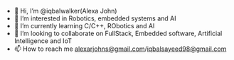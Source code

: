 - 👋 Hi, I’m @iqbalwalker(Alexa John)
- 👀 I’m interested in Robotics, embedded systems and AI
- 🌱 I’m currently learning C/C++, RObotics and AI
- 💞️ I’m looking to collaborate on FullStack, Embedded software, Artificial Intelligence and IoT
- 📫 How to reach me alexarjohns@gmail.com/iqbalsayeed98@gmail.com

<!---
iqbalwalker/iqbalwalker is a ✨ special ✨ repository because its `README.md` (this file) appears on your GitHub profile.
You can click the Preview link to take a look at your changes.
--->
